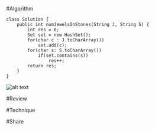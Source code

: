 #Algorithm
```
class Solution {
    public int numJewelsInStones(String J, String S) {
        int res = 0;
        Set set = new HashSet();
        for(char c : J.toCharArray())
            set.add(c);
        for(char s: S.toCharArray())
            if(set.contains(s))
                res++;
        return res;
    }
}
```
![alt text](https://github.com/MarsForever/MarsForever_ARTS/image/screenshot_java_set_20180707.png)


#Review

#Technique

#Share